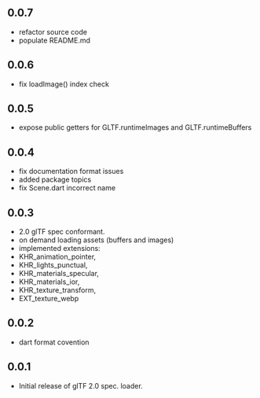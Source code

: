 ## 0.0.7

* refactor source code
* populate README.md

## 0.0.6

* fix loadImage() index check

## 0.0.5

* expose public getters for GLTF.runtimeImages and GLTF.runtimeBuffers

## 0.0.4

* fix documentation format issues
* added package topics
* fix Scene.dart incorrect name

## 0.0.3

* 2.0 glTF spec conformant.
* on demand loading assets (buffers and images)
* implemented extensions:
*   KHR_animation_pointer, 
*   KHR_lights_punctual, 
*   KHR_materials_specular, 
*   KHR_materials_ior, 
*   KHR_texture_transform, 
*   EXT_texture_webp

## 0.0.2

* dart format covention

## 0.0.1

* Initial release of glTF 2.0 spec. loader.
